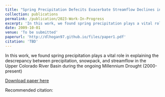 ```yaml
---
title: "Spring Precipitation Defecits Exacerbate Streamflow Declines in the Upper Colorado River Basin During the Millennium Drought (WORK In Progress)"
collection: publications
permalink: /publication/2023-Work-In-Progress
excerpt: 'In this work, we found spring precipitation plays a vital role in explaining the descrepancy between precipitation, snowpack, and streamflow in the Upper Colorado River Basin during the ongoing Millennium Drought (2000-present), especially in lower elevations where potential evapotranspiration is higher during spring.'
date: 2009-10-01
venue: 'To be submitted'
paperurl: 'http://dlhogan97.github.io/files/paper1.pdf'
citation: 'TBD'
---
```

In this work, we found spring precipitation plays a vital role in explaining the descrepancy between precipitation, snowpack, and streamflow in the Upper Colorado River Basin during the ongoing Millennium Drought (2000-present)

[Download paper here](http://dlhogan97.github.io/files/paper1.pdf)

Recommended citation: 